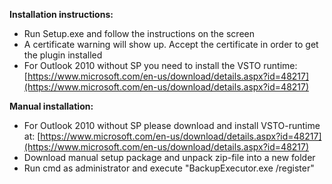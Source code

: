 **Installation instructions:**

* Run Setup.exe and follow the instructions on the screen
* A certificate warning will show up. Accept the certificate in order to get the plugin installed
* For Outlook 2010 without SP you need to install the VSTO runtime: [https://www.microsoft.com/en-us/download/details.aspx?id=48217](https://www.microsoft.com/en-us/download/details.aspx?id=48217)

 
**Manual installation:**

* For Outlook 2010 without SP please download and install VSTO-runtime at: [https://www.microsoft.com/en-us/download/details.aspx?id=48217](https://www.microsoft.com/en-us/download/details.aspx?id=48217)
* Download manual setup package and unpack zip-file into a new folder
* Run cmd as administrator and execute "BackupExecutor.exe /register"
